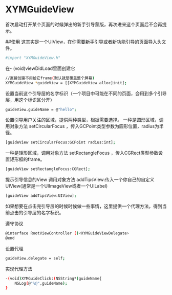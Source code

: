 # XYMGuideView
首次启动打开某个页面的时候弹出的新手引导蒙版，再次进来这个页面后不会再提示。

##使用
这其实是一个UIView，在你需要新手引导或者新功能引导的页面导入头文件。
``` bash
#import "XYMGuideView.h"
```

在- (void)viewDidLoad里面创建它
``` bash
//直接创建不用给它frame(默认就是覆盖整个屏幕)
XYMGuideView *guideView = [[XYMGuideView alloc]init];
```

设置当前这个引导层的名字标识（一个项目中可能在不同的页面，会用到多个引导层，用这个标识区分开）
``` bash
guideView.guideName = @"hello";
```

设置引导用户关注的区域，提供两种类型，根据需要选择。
一种是圆形区域，调用对象方法 setCircularFocus ，传入GCPoint类型参数为圆形位置，radius为半径。
``` bash
[guideView setCircularFocus:GCPoint radius:int];
```
一种是矩形区域，调用对象方法 setRectangleFocus ，传入CGRect类型参数设置矩形框的frame。
``` bash
[guideView setRectangleFocus:CGRect];
```

提示引导信息的View
调用对象方法 addTipsView:传入一个你自己的自定义UIView(通常是一个UIImageView或者一个UILabel)
``` bash
[guideView addTipsView:UIView];
```

如果想要在点击完引导层的时候时候做一些事情，这里提供一个代理方法，得到当前点击的引导层的名字标识。

遵守协议
``` bash
@interface RootViewController ()<XYMGuideViewDelegate>
@end
```

设置代理
``` bash
guideView.delegate = self;
```

实现代理方法
``` bash
-(void)XYMGuideClick:(NSString*)guideName{
    NSLog(@"%@",guideName);
}

```

